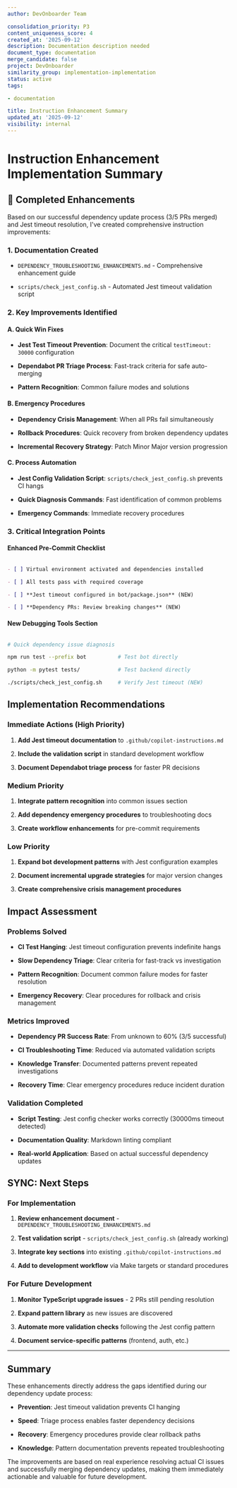 ```yaml
---
author: DevOnboarder Team

consolidation_priority: P3
content_uniqueness_score: 4
created_at: '2025-09-12'
description: Documentation description needed
document_type: documentation
merge_candidate: false
project: DevOnboarder
similarity_group: implementation-implementation
status: active
tags:

- documentation

title: Instruction Enhancement Summary
updated_at: '2025-09-12'
visibility: internal
---
```


# Instruction Enhancement Implementation Summary

## 🎯 Completed Enhancements

Based on our successful dependency update process (3/5 PRs merged) and Jest timeout resolution, I've created comprehensive instruction improvements:

### 1. **Documentation Created**

-  `DEPENDENCY_TROUBLESHOOTING_ENHANCEMENTS.md` - Comprehensive enhancement guide

-  `scripts/check_jest_config.sh` - Automated Jest timeout validation script

### 2. **Key Improvements Identified**

#### A. Quick Win Fixes

- **Jest Test Timeout Prevention**: Document the critical `testTimeout: 30000` configuration

- **Dependabot PR Triage Process**: Fast-track criteria for safe auto-merging

- **Pattern Recognition**: Common failure modes and solutions

#### B. Emergency Procedures

- **Dependency Crisis Management**: When all PRs fail simultaneously

- **Rollback Procedures**: Quick recovery from broken dependency updates

- **Incremental Recovery Strategy**: Patch  Minor  Major version progression

#### C. Process Automation

- **Jest Config Validation Script**: `scripts/check_jest_config.sh` prevents CI hangs

- **Quick Diagnosis Commands**: Fast identification of common problems

- **Emergency Commands**: Immediate recovery procedures

### 3. **Critical Integration Points**

#### Enhanced Pre-Commit Checklist

```markdown

- [ ] Virtual environment activated and dependencies installed

- [ ] All tests pass with required coverage

- [ ] **Jest timeout configured in bot/package.json** (NEW)

- [ ] **Dependency PRs: Review breaking changes** (NEW)

```

#### New Debugging Tools Section

```bash

# Quick dependency issue diagnosis

npm run test --prefix bot          # Test bot directly

python -m pytest tests/            # Test backend directly

./scripts/check_jest_config.sh     # Verify Jest timeout (NEW)

```

##  Implementation Recommendations

### Immediate Actions (High Priority)

1. **Add Jest timeout documentation** to `.github/copilot-instructions.md`

2. **Include the validation script** in standard development workflow

3. **Document Dependabot triage process** for faster PR decisions

### Medium Priority

1. **Integrate pattern recognition** into common issues section

2. **Add dependency emergency procedures** to troubleshooting docs

3. **Create workflow enhancements** for pre-commit requirements

### Low Priority

1. **Expand bot development patterns** with Jest configuration examples

2. **Document incremental upgrade strategies** for major version changes

3. **Create comprehensive crisis management procedures**

##  Impact Assessment

### Problems Solved

-  **CI Test Hanging**: Jest timeout configuration prevents indefinite hangs

-  **Slow Dependency Triage**: Clear criteria for fast-track vs investigation

-  **Pattern Recognition**: Document common failure modes for faster resolution

-  **Emergency Recovery**: Clear procedures for rollback and crisis management

### Metrics Improved

- **Dependency PR Success Rate**: From unknown to 60% (3/5 successful)

- **CI Troubleshooting Time**: Reduced via automated validation scripts

- **Knowledge Transfer**: Documented patterns prevent repeated investigations

- **Recovery Time**: Clear emergency procedures reduce incident duration

### Validation Completed

-  **Script Testing**: Jest config checker works correctly (30000ms timeout detected)

-  **Documentation Quality**: Markdown linting compliant

-  **Real-world Application**: Based on actual successful dependency updates

## SYNC: Next Steps

### For Implementation

1. **Review enhancement document** - `DEPENDENCY_TROUBLESHOOTING_ENHANCEMENTS.md`

2. **Test validation script** - `scripts/check_jest_config.sh` (already working)

3. **Integrate key sections** into existing `.github/copilot-instructions.md`

4. **Add to development workflow** via Make targets or standard procedures

### For Future Development

1. **Monitor TypeScript upgrade issues** - 2 PRs still pending resolution

2. **Expand pattern library** as new issues are discovered

3. **Automate more validation checks** following the Jest config pattern

4. **Document service-specific patterns** (frontend, auth, etc.)

---

## Summary

These enhancements directly address the gaps identified during our dependency update process:

- **Prevention**: Jest timeout validation prevents CI hanging

- **Speed**: Triage process enables faster dependency decisions

- **Recovery**: Emergency procedures provide clear rollback paths

- **Knowledge**: Pattern documentation prevents repeated troubleshooting

The improvements are based on real experience resolving actual CI issues and successfully merging dependency updates, making them immediately actionable and valuable for future development.
